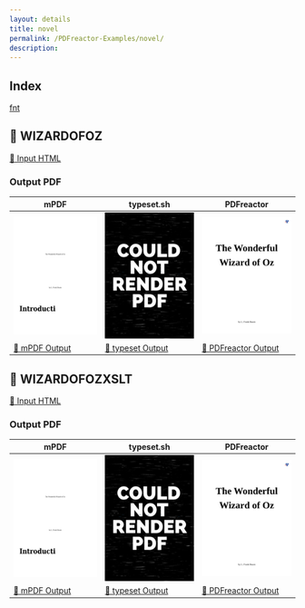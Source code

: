 ```yaml
---
layout: details
title: novel
permalink: /PDFreactor-Examples/novel/
description: 
---
```


## Index
<div class="boxes">
                            <a href="/compare.html2pdf.tools/PDFreactor-Examples/novel/fnt/">
                                fnt
                            </a>
</div>

## 🔬 WIZARDOFOZ

[📄 Input HTML](https://raw.githubusercontent.com/azettl/compare.html2pdf.tools/master//html/PDFreactor%20Examples/novel/wizardOfOz.html)

### Output PDF

| mPDF | typeset.sh | PDFreactor |
|---------|---------|---------|
| ![mPDF Preview](mpdf__html_PDFreactor_Examples_novel_wizardOfOz.html.png) | ![typeset Preview](typeset__html_PDFreactor_Examples_novel_wizardOfOz.html.png) | ![PDFreactor Preview](pdfreactor__html_PDFreactor_Examples_novel_wizardOfOz.html.png) |
| [📕 mPDF Output](mpdf__html_PDFreactor_Examples_novel_wizardOfOz.html.pdf) | [📕 typeset Output](typeset__html_PDFreactor_Examples_novel_wizardOfOz.html.pdf) | [📕 PDFreactor Output](pdfreactor__html_PDFreactor_Examples_novel_wizardOfOz.html.pdf) |

## 🔬 WIZARDOFOZXSLT

[📄 Input HTML](https://raw.githubusercontent.com/azettl/compare.html2pdf.tools/master//html/PDFreactor%20Examples/novel/wizardOfOzXSLT.html)

### Output PDF

| mPDF | typeset.sh | PDFreactor |
|---------|---------|---------|
| ![mPDF Preview](mpdf__html_PDFreactor_Examples_novel_wizardOfOzXSLT.html.png) | ![typeset Preview](typeset__html_PDFreactor_Examples_novel_wizardOfOzXSLT.html.png) | ![PDFreactor Preview](pdfreactor__html_PDFreactor_Examples_novel_wizardOfOzXSLT.html.png) |
| [📕 mPDF Output](mpdf__html_PDFreactor_Examples_novel_wizardOfOzXSLT.html.pdf) | [📕 typeset Output](typeset__html_PDFreactor_Examples_novel_wizardOfOzXSLT.html.pdf) | [📕 PDFreactor Output](pdfreactor__html_PDFreactor_Examples_novel_wizardOfOzXSLT.html.pdf) |


